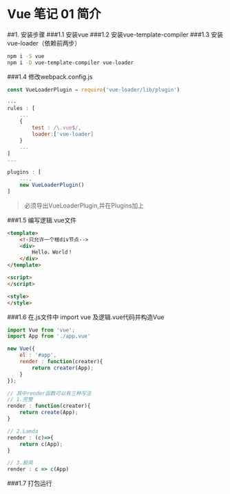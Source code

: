 # Vue 笔记 01 简介
##1. 安装步骤
###1.1 安装vue
###1.2 安装vue-template-compiler
###1.3 安装vue-loader（依赖前两步）
``` Bash 
npm i -S vue
npm i -D vue-template-compiler vue-loader
```

###1.4 修改webpack.config.js

``` Javascript {class=line-numbers}
const VueLoaderPlugin = require('vue-loader/lib/plugin')

···
rules : [
    ...
    {
        test : /\.vue$/,
        loader:['vue-loader]
    }
    ...
]
...

plugins : [
    ...,
    new VueLoaderPlugin()
]
```
>必须导出VueLoaderPlugin,并在Plugins加上

###1.5 编写逻辑.vue文件
``` Html {class=line-numbers}
<template>
    <!-只允许一个根div节点-->
    <div>
        Hello，World！
    </div>
</template>

<script>
</script>

<style>
</style>
```

###1.6 在.js文件中 import vue 及逻辑.vue代码并构造Vue
``` Javascript {class=line-numbers}
import Vue from 'vue';
import App from './app.vue'

new Vue({
    el : '#app',
    render : function(creater){
        return creater(App);
    }
});

// 其中render函数可以有三种写法
// 1.完整
render : function(creater){
    return create(App);
}

// 2.Lamda
render : (c)=>{
    return c(App);
}

// 3.极简
render : c => c(App) 
```

###1.7 打包运行
